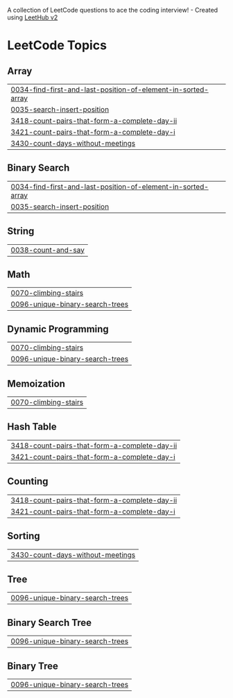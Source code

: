 A collection of LeetCode questions to ace the coding interview! - Created using [LeetHub v2](https://github.com/arunbhardwaj/LeetHub-2.0)
<!---LeetCode Topics Start-->
# LeetCode Topics
## Array
|  |
| ------- |
| [0034-find-first-and-last-position-of-element-in-sorted-array](https://github.com/Tessa1217/LeetCode/tree/master/0034-find-first-and-last-position-of-element-in-sorted-array) |
| [0035-search-insert-position](https://github.com/Tessa1217/LeetCode/tree/master/0035-search-insert-position) |
| [3418-count-pairs-that-form-a-complete-day-ii](https://github.com/Tessa1217/LeetCode/tree/master/3418-count-pairs-that-form-a-complete-day-ii) |
| [3421-count-pairs-that-form-a-complete-day-i](https://github.com/Tessa1217/LeetCode/tree/master/3421-count-pairs-that-form-a-complete-day-i) |
| [3430-count-days-without-meetings](https://github.com/Tessa1217/LeetCode/tree/master/3430-count-days-without-meetings) |
## Binary Search
|  |
| ------- |
| [0034-find-first-and-last-position-of-element-in-sorted-array](https://github.com/Tessa1217/LeetCode/tree/master/0034-find-first-and-last-position-of-element-in-sorted-array) |
| [0035-search-insert-position](https://github.com/Tessa1217/LeetCode/tree/master/0035-search-insert-position) |
## String
|  |
| ------- |
| [0038-count-and-say](https://github.com/Tessa1217/LeetCode/tree/master/0038-count-and-say) |
## Math
|  |
| ------- |
| [0070-climbing-stairs](https://github.com/Tessa1217/LeetCode/tree/master/0070-climbing-stairs) |
| [0096-unique-binary-search-trees](https://github.com/Tessa1217/LeetCode/tree/master/0096-unique-binary-search-trees) |
## Dynamic Programming
|  |
| ------- |
| [0070-climbing-stairs](https://github.com/Tessa1217/LeetCode/tree/master/0070-climbing-stairs) |
| [0096-unique-binary-search-trees](https://github.com/Tessa1217/LeetCode/tree/master/0096-unique-binary-search-trees) |
## Memoization
|  |
| ------- |
| [0070-climbing-stairs](https://github.com/Tessa1217/LeetCode/tree/master/0070-climbing-stairs) |
## Hash Table
|  |
| ------- |
| [3418-count-pairs-that-form-a-complete-day-ii](https://github.com/Tessa1217/LeetCode/tree/master/3418-count-pairs-that-form-a-complete-day-ii) |
| [3421-count-pairs-that-form-a-complete-day-i](https://github.com/Tessa1217/LeetCode/tree/master/3421-count-pairs-that-form-a-complete-day-i) |
## Counting
|  |
| ------- |
| [3418-count-pairs-that-form-a-complete-day-ii](https://github.com/Tessa1217/LeetCode/tree/master/3418-count-pairs-that-form-a-complete-day-ii) |
| [3421-count-pairs-that-form-a-complete-day-i](https://github.com/Tessa1217/LeetCode/tree/master/3421-count-pairs-that-form-a-complete-day-i) |
## Sorting
|  |
| ------- |
| [3430-count-days-without-meetings](https://github.com/Tessa1217/LeetCode/tree/master/3430-count-days-without-meetings) |
## Tree
|  |
| ------- |
| [0096-unique-binary-search-trees](https://github.com/Tessa1217/LeetCode/tree/master/0096-unique-binary-search-trees) |
## Binary Search Tree
|  |
| ------- |
| [0096-unique-binary-search-trees](https://github.com/Tessa1217/LeetCode/tree/master/0096-unique-binary-search-trees) |
## Binary Tree
|  |
| ------- |
| [0096-unique-binary-search-trees](https://github.com/Tessa1217/LeetCode/tree/master/0096-unique-binary-search-trees) |
<!---LeetCode Topics End-->